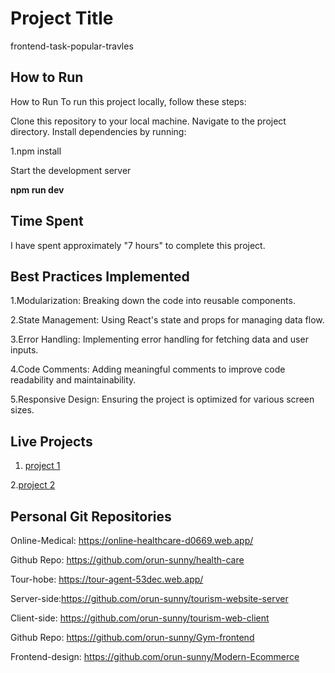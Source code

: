 
# Project Title

frontend-task-popular-travles


## How to Run
How to Run
To run this project locally, follow these steps:

Clone this repository to your local machine.
Navigate to the project directory.
Install dependencies by running:

1.npm install

Start the development server

**npm run dev**
## Time Spent
I have spent approximately "7 hours" to complete this project.
## Best Practices Implemented
1.Modularization: Breaking down the code into reusable components.

2.State Management: Using React's state and props for managing data flow.

3.Error Handling: Implementing error handling for fetching data and user inputs.

4.Code Comments: Adding meaningful comments to improve code readability and maintainability.

5.Responsive Design: Ensuring the project is optimized for various screen sizes.
## Live Projects


1. [project 1](https://office.selopian.us/) 

2.[project 2](https://online-healthcare-d0669.web.app/) 
## Personal Git Repositories

Online-Medical: https://online-healthcare-d0669.web.app/

Github Repo:  https://github.com/orun-sunny/health-care




Tour-hobe: https://tour-agent-53dec.web.app/

Server-side:https://github.com/orun-sunny/tourism-website-server

Client-side: https://github.com/orun-sunny/tourism-web-client



Github Repo: https://github.com/orun-sunny/Gym-frontend


Frontend-design: https://github.com/orun-sunny/Modern-Ecommerce